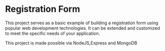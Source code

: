
# Registration Form

This project serves as a basic example of building a registration form using popular web development technologies. It can be extended and customized to meet the specific needs of your application.

This project is made possible via NodeJS,Express and MongoDB
